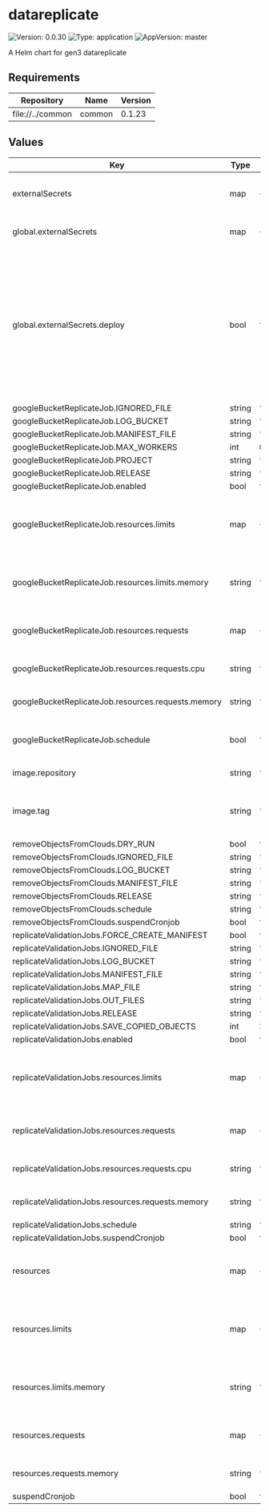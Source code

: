 # datareplicate

![Version: 0.0.30](https://img.shields.io/badge/Version-0.0.30-informational?style=flat-square) ![Type: application](https://img.shields.io/badge/Type-application-informational?style=flat-square) ![AppVersion: master](https://img.shields.io/badge/AppVersion-master-informational?style=flat-square)

A Helm chart for gen3 datareplicate

## Requirements

| Repository | Name | Version |
|------------|------|---------|
| file://../common | common | 0.1.23 |

## Values

| Key | Type | Default | Description |
|-----|------|---------|-------------|
| externalSecrets | map | `{"dcfDataserviceJSONSecret":null,"dcfDataserviceSettingsSecret":null,"deploy":true,"googleCredsSecret":null}` | external secrets for datareplicate jobs |
| global.externalSecrets | map | `{"deploy":true}` | External Secrets settings. |
| global.externalSecrets.deploy | bool | `true` | Will use ExternalSecret resources to pull secrets from Secrets Manager instead of creating them locally. Be cautious as this will override secrets you have deployed. |
| googleBucketReplicateJob.IGNORED_FILE | string | `"gs://replication-input/ignored_files_manifest.csv"` |  |
| googleBucketReplicateJob.LOG_BUCKET | string | `"datarefresh-log"` |  |
| googleBucketReplicateJob.MANIFEST_FILE | string | `"gs://replication-input/GDC_full_sync_active_manifest_20190326_post_DR43.0.tsv"` |  |
| googleBucketReplicateJob.MAX_WORKERS | int | `80` |  |
| googleBucketReplicateJob.PROJECT | string | `"dcf-prod-buckets"` |  |
| googleBucketReplicateJob.RELEASE | string | `"DR43"` |  |
| googleBucketReplicateJob.enabled | bool | `true` |  |
| googleBucketReplicateJob.resources.limits | map | `{"memory":"2Gi"}` | The maximum amount of resources that the container is allowed to use |
| googleBucketReplicateJob.resources.limits.memory | string | `"2Gi"` | The maximum amount of memory the container can use |
| googleBucketReplicateJob.resources.requests | map | `{"cpu":"2","memory":"128Mi"}` | The amount of resources that the container requests |
| googleBucketReplicateJob.resources.requests.cpu | string | `"2"` | The amount of CPU requested |
| googleBucketReplicateJob.resources.requests.memory | string | `"128Mi"` | The amount of memory requested |
| googleBucketReplicateJob.schedule | bool | `"*/30 * * * *"` | Whether to enable the Google bucket replicate job |
| image.repository | string | `"quay.io/cdis/dcf-dataservice"` | Docker repository. |
| image.tag | string | `"master"` | Overrides the image tag whose default is the chart appVersion. |
| removeObjectsFromClouds.DRY_RUN | bool | `true` |  |
| removeObjectsFromClouds.IGNORED_FILE | string | `"s3://test-data-replication-manifest/ignored_files_manifest.csv"` |  |
| removeObjectsFromClouds.LOG_BUCKET | string | `"test-data-replication-manifest"` |  |
| removeObjectsFromClouds.MANIFEST_FILE | string | `"s3://test-data-replication-manifest/helm_test_redaction_manifest.tsv"` |  |
| removeObjectsFromClouds.RELEASE | string | `"DR43"` |  |
| removeObjectsFromClouds.schedule | string | `"*/30 * * * *"` |  |
| removeObjectsFromClouds.suspendCronjob | bool | `true` |  |
| replicateValidationJobs.FORCE_CREATE_MANIFEST | bool | `true` |  |
| replicateValidationJobs.IGNORED_FILE | string | `"s3://test-data-replication-manifest/ignored_files_manifest.csv"` |  |
| replicateValidationJobs.LOG_BUCKET | string | `"test-data-replication-manifest"` |  |
| replicateValidationJobs.MANIFEST_FILE | string | `"s3://test-data-replication-manifest/helm_test_manifest.tsv"` |  |
| replicateValidationJobs.MAP_FILE | string | `""` |  |
| replicateValidationJobs.OUT_FILES | string | `"replication_validation_output_manifest.tsv"` |  |
| replicateValidationJobs.RELEASE | string | `"DR43"` |  |
| replicateValidationJobs.SAVE_COPIED_OBJECTS | int | `1` |  |
| replicateValidationJobs.enabled | bool | `true` |  |
| replicateValidationJobs.resources.limits | map | `{"memory":"32Gi"}` | The maximum amount of resources that the container is allowed to use |
| replicateValidationJobs.resources.requests | map | `{"cpu":"8","memory":"16Gi"}` | The amount of resources that the container requests |
| replicateValidationJobs.resources.requests.cpu | string | `"8"` | The amount of CPU requested |
| replicateValidationJobs.resources.requests.memory | string | `"16Gi"` | The amount of memory requested |
| replicateValidationJobs.schedule | string | `"*/30 * * * *"` |  |
| replicateValidationJobs.suspendCronjob | bool | `true` |  |
| resources | map | `{"limits":{"memory":"2Gi"},"requests":{"memory":"512Mi"}}` | Resource requests and limits for the containers in the pod |
| resources.limits | map | `{"memory":"2Gi"}` | The maximum amount of resources that the container is allowed to use |
| resources.limits.memory | string | `"2Gi"` | The maximum amount of memory the container can use |
| resources.requests | map | `{"memory":"512Mi"}` | The amount of resources that the container requests |
| resources.requests.memory | string | `"512Mi"` | The amount of memory requested |
| suspendCronjob | bool | `true` |  |
